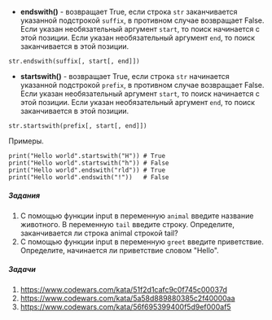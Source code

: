 * **endswith()** - возвращает True, если строка `str` заканчивается указанной подстрокой `suffix`, в противном случае возвращает False. Если указан необязательный аргумент `start`, то поиск начинается с этой позиции. Если указан необязательный аргумент `end`, то поиск заканчивается в этой позиции.
```
str.endswith(suffix[, start[, end]])
```
* **startswith()**  - возвращает True, если строка `str` начинается указанной подстрокой `prefix`, в противном случае возвращает False. Если указан необязательный аргумент `start`, то поиск начинается с этой позиции. Если указан необязательный аргумент `end`, то поиск заканчивается в этой позиции.
```
str.startswith(prefix[, start[, end]])
```
Примеры.
```
print("Hello world".startswith("H")) # True
print("Hello world".startswith("h")) # False
print("Hello world".endswith("rld")) # True
print("Hello world".endswith("!"))   # False
```
##### Задания
1. С помощью функции input в переменную `animal` введите название животного. В переменную `tail` введите строку. Определите, заканчивается ли строка animal строкой tail?
1. С помощью функции input в переменную `greet` введите приветствие. Определите, начинается ли приветствие словом "Hello".

##### Задачи
1. https://www.codewars.com/kata/51f2d1cafc9c0f745c00037d
1. https://www.codewars.com/kata/5a58d889880385c2f40000aa
1. https://www.codewars.com/kata/56f695399400f5d9ef000af5 
